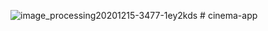 ![image_processing20201215-3477-1ey2kds](https://user-images.githubusercontent.com/110487085/211168175-c65e40e2-2852-466b-b103-e98789f8928c.png)
﻿# cinema-app
 
 
